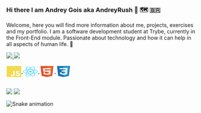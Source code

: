 ### Hi there I am Andrey Gois aka AndreyRush 👋 🗺️ 🇧🇷


Welcome, here you will find more information about me, projects, exercises and my portfolio.
I am a software development student at Trybe, currently in the Front-End module. 
Passionate about technology and how it can help in all aspects of human life. 🚀

 <div>
  <a href="https://github.com/andreyrush">
  <img height="180em" src="https://github-readme-stats.vercel.app/api?username=andreyrush&show_icons=true&theme=dark&include_all_commits=true&count_private=true"/>
  <img height="180em" src="https://github-readme-stats.vercel.app/api/top-langs/?username=andreyrush&layout=compact&langs_count=7&theme=dark"/>
</div>
  
  <div style="display: inline_block"><br>
  <img align="center" alt="Andrey-Js" height="30" width="40" src="https://raw.githubusercontent.com/devicons/devicon/master/icons/javascript/javascript-plain.svg">
  <img align="center" alt="Andrey-React" height="30" width="40" src="https://raw.githubusercontent.com/devicons/devicon/master/icons/react/react-original.svg">
  <img align="center" alt="Andrey-HTML" height="30" width="40" src="https://raw.githubusercontent.com/devicons/devicon/master/icons/html5/html5-original.svg">
  <img align="center" alt="Andrey-CSS" height="30" width="40" src="https://raw.githubusercontent.com/devicons/devicon/master/icons/css3/css3-original.svg">
</div>
  
  ##
  
  <div> 
  <a href="https://instagram.com/andreygois1" target="_blank"><img src="https://img.shields.io/badge/-Instagram-%23E4405F?style=for-the-badge&logo=instagram&logoColor=white" target="_blank"></a>
  <a href="https://www.linkedin.com/in/andreygois" target="_blank"><img src="https://img.shields.io/badge/-LinkedIn-%230077B5?style=for-the-badge&logo=linkedin&logoColor=white" target="_blank"></a> 
 
  ![Snake animation](https://github.com/andreyrush/rafaballerini/blob/output/github-contribution-grid-snake.svg)
 
</div>
